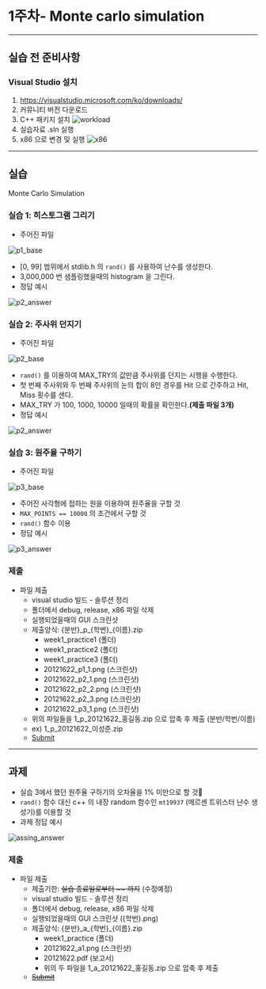 # 1주차- Monte carlo simulation

---

## 실습 전 준비사항
### Visual Studio 설치
1. https://visualstudio.microsoft.com/ko/downloads/
2. 커뮤니티 버전 다운로드
3. C++ 패키지 설치 ![workload](./img/workload.png)
4. 실습자료 .sln 실행
5. x86 으로 변경 및 실행 ![x86](./img/x86.png)

---
## 실습
Monte Carlo Simulation

### 실습 1: 히스토그램 그리기
- 주어진 파일 

![p1_base](./img/p1_base.png)
- [0, 99] 범위에서 stdlib.h 의 ```rand()``` 를 사용하여 난수를 생성한다.
- 3,000,000 번 샘플링했을때의 histogram 을 그린다.
- 정답 예시 

![p2_answer](./img/p1_answer.png)

### 실습 2: 주사위 던지기
- 주어진 파일 

![p2_base](./img/p2_base.png)
- ```rand()``` 를 이용하여 MAX_TRY의 값만큼 주사위를 던지는 시행을 수행한다.
- 첫 번째 주사위와 두 번째 주사위의 눈의 합이 8인 경우를 Hit 으로 간주하고 Hit, Miss 횟수를 샌다.
- MAX_TRY 가 100, 1000, 10000 일때의 확률을 확인한다.**(제출 파일 3개)**
- 정답 예시 

![p2_answer](./img/p2_answer.png)

### 실습 3: 원주율 구하기
- 주어진 파일 

![p3_base](./img/p3_base.png)
- 주어진 사각형에 접하는 원을 이용하여 원주율을 구할 것
- ```MAX_POINTS == 10000``` 의 조건에서 구할 것
- ```rand()``` 함수 이용
- 정답 예시 

![p3_answer](./img/p3_answer.png)

### 제출
- 파일 제출
    - visual studio 빌드 - 솔루션 정리
    - 폴더에서 debug, release, x86 파일 삭제
    - 실행되었을때의 GUI 스크린샷
    - 제출양식: {분반}\_p\_{학번}\_{이름}.zip 
        - week1_practice1 (폴더)
        - week1_practice2 (폴더) 
        - week1_practice3 (폴더)
        - 20121622_p1_1.png (스크린샷)
        - 20121622_p2_1.png (스크린샷)
        - 20121622_p2_2.png (스크린샷)
        - 20121622_p2_3.png (스크린샷)
        - 20121622_p3_1.png (스크린샷)
    - 위의 파일들을 1_p_20121622_홍길동.zip 으로 압축 후 제출 (분반/학번/이름)
    - ex) 1_p_20121622_이성준.zip
    - [Submit](https://www.dropbox.com/request/csc0Osjzq0NPaatImukX)
---
## 과제
- 실습 3에서 했던 원주율 구하기의 오차율을 1% 미만으로 할 것
- ```rand()``` 함수 대신 c++ 의 내장 random 함수인 ```mt19937``` (메르센 트위스터 난수 생성기)를 이용할 것
- 과제 정답 예시 

![assing_answer](./img/assign_answer.png)
### 제출
- 파일 제출
    - 제출기한: ~~실습 종료일로부터 ~~ 까지~~ (수정예정)
    - visual studio 빌드 - 솔루션 정리
    - 폴더에서 debug, release, x86 파일 삭제
    - 실행되었을때의 GUI 스크린샷 ({학번}.png)
    - 제출양식: {분반}\_a\_{학번}\_{이름}.zip 
        - week1_practice (폴더)
        - 20121622_a1.png (스크린샷)
        - 20121622.pdf (보고서)
        - 위의 두 파일을 1_a_20121622_홍길동.zip 으로 압축 후 제출
    - ~~[Submit]()~~
